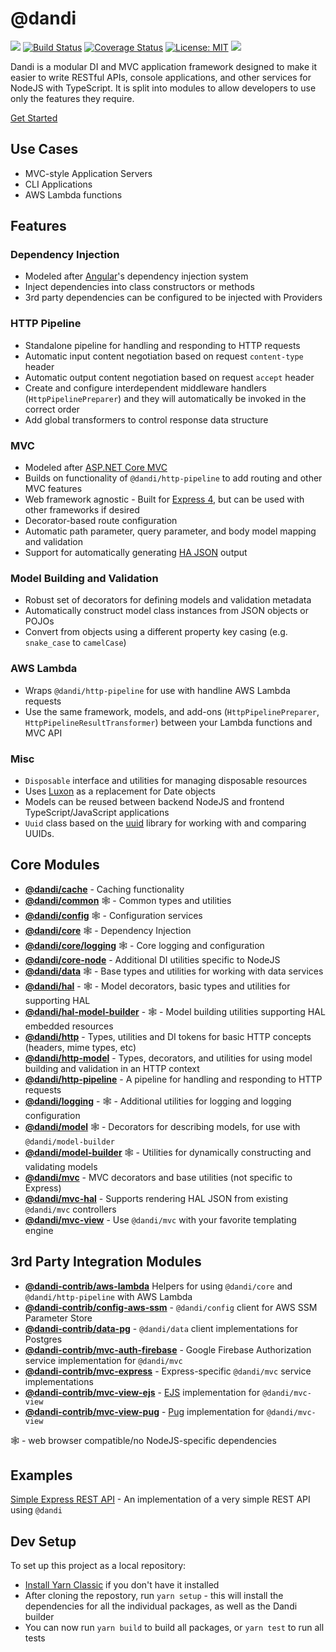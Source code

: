# @dandi

![](https://img.shields.io/github/release-pre/just-dandi/dandi.svg)
[![Build Status](https://travis-ci.org/just-dandi/dandi.svg?branch=master)](https://travis-ci.org/just-dandi/dandi)
[![Coverage Status](https://coveralls.io/repos/github/just-dandi/dandi/badge.svg)](https://coveralls.io/github/just-dandi/dandi)
[![License: MIT](https://img.shields.io/badge/license-MIT-green.svg)](https://opensource.org/licenses/MIT)
![](https://img.shields.io/snyk/vulnerabilities/github/just-dandi/dandi.svg)

Dandi is a modular DI and MVC application framework designed to make it easier to write RESTful APIs, console
applications, and other services for NodeJS with TypeScript. It is split into modules to allow developers to use only
the features they require.

[Get Started](./packages/dandi/core)

## Use Cases

- MVC-style Application Servers
- CLI Applications
- AWS Lambda functions

## Features

### Dependency Injection

- Modeled after [Angular](https://angular.io)'s dependency injection system
- Inject dependencies into class constructors or methods
- 3rd party dependencies can be configured to be injected with Providers

### HTTP Pipeline

- Standalone pipeline for handling and responding to HTTP requests
- Automatic input content negotiation based on request `content-type` header
- Automatic output content negotiation based on request `accept` header
- Create and configure interdependent middleware handlers (`HttpPipelinePreparer`) and they will automatically be
  invoked in the correct order
- Add global transformers to control response data structure

### MVC

- Modeled after [ASP.NET Core MVC](https://docs.microsoft.com/en-us/aspnet/core/mvc/overview)
- Builds on functionality of `@dandi/http-pipeline` to add routing and other MVC features
- Web framework agnostic - Built for [Express 4](https://expressjs.com/), but can be used with other frameworks if desired
- Decorator-based route configuration
- Automatic path parameter, query parameter, and body model mapping and validation
- Support for automatically generating [HA JSON](http://stateless.co/hal_specification.html) output

### Model Building and Validation

- Robust set of decorators for defining models and validation metadata
- Automatically construct model class instances from JSON objects or POJOs
- Convert from objects using a different property key casing
  (e.g. `snake_case` to `camelCase`)

### AWS Lambda

- Wraps `@dandi/http-pipeline` for use with handline AWS Lambda requests
- Use the same framework, models, and add-ons (`HttpPipelinePreparer`, `HttpPipelineResultTransformer`) between your
  Lambda functions and MVC API

### Misc

- `Disposable` interface and utilities for managing disposable resources
- Uses [Luxon](https://moment.github.io/luxon/) as a replacement for Date objects
- Models can be reused between backend NodeJS and frontend TypeScript/JavaScript applications
- `Uuid` class based on the [uuid](https://github.com/kelektiv/node-uuid) library for working with and comparing UUIDs.

## Core Modules

- **[@dandi/cache](./packges/dandi/cache)** - Caching functionality
- **[@dandi/common](./packages/dandi/common)** 🕸 - Common types and utilities
- **[@dandi/config](./packages/dandi/config)** 🕸 - Configuration services
- **[@dandi/core](./packages/dandi/core)** 🕸 - Dependency Injection
- **[@dandi/core/logging](./packages/dandi/core/logging)** 🕸 - Core logging and configuration
- **[@dandi/core-node](./packages/dandi/core-node)** - Additional DI utilities specific to NodeJS
- **[@dandi/data](./packages/dandi/data)** 🕸 - Base types and utilities for working with data services
- **[@dandi/hal](./packages/dandi/hal)** - 🕸 - Model decorators, basic types and utilities for supporting HAL
- **[@dandi/hal-model-builder](./packages/hal-model-builder)** - 🕸 - Model building utilities supporting HAL embedded resources
- **[@dandi/http](./packages/http)** - Types, utilities and DI tokens for basic HTTP concepts (headers, mime types, etc)
- **[@dandi/http-model](./packages/http-model)** - Types, decorators, and utilities for using model building and validation in an HTTP context
- **[@dandi/http-pipeline](./packages/http-pipeline)** - A pipeline for handling and responding to HTTP requests
- **[@dandi/logging](./packages/dandi/logging)** - 🕸 - Additional utilities for logging and logging configuration
- **[@dandi/model](./packages/dandi/model)** 🕸 - Decorators for describing models, for use with `@dandi/model-builder`
- **[@dandi/model-builder](./packages/dandi/model-builder)** 🕸 - Utilities for dynamically constructing and validating models
- **[@dandi/mvc](./packages/dandi/mvc)** - MVC decorators and base utilities (not specific to Express)
- **[@dandi/mvc-hal](./packages/dandi/mvc-hal)** - Supports rendering HAL JSON from existing `@dandi/mvc` controllers
- **[@dandi/mvc-view](./packages/dandi/mvc-view)** - Use `@dandi/mvc` with your favorite templating engine

## 3rd Party Integration Modules

- **[@dandi-contrib/aws-lambda](./packages/dandi-contrib/aws-lambda)** Helpers for using `@dandi/core` and `@dandi/http-pipeline` with AWS Lambda
- **[@dandi-contrib/config-aws-ssm](./packages/dandi-contrib/config-aws-ssm)** - `@dandi/config` client for AWS SSM Parameter Store
- **[@dandi-contrib/data-pg](./packages/dandi-contrib/data-pg)** - `@dandi/data` client implementations for Postgres
- **[@dandi-contrib/mvc-auth-firebase](./packages/dandi-contrib/mvc-auth-firebase)** - Google Firebase Authorization service implementation for `@dandi/mvc`
- **[@dandi-contrib/mvc-express](./packages/dandi-contrib/mvc-express)** - Express-specific `@dandi/mvc` service implementations
- **[@dandi-contrib/mvc-view-ejs](./packages/dandi-contrib/mvc-view-ejs)** - [EJS](https://ejs.co) implementation for `@dandi/mvc-view`
- **[@dandi-contrib/mvc-view-pug](./packages/dandi-contrib/mvc-view-pug)** - [Pug](https://pugjs.org) implementation for `@dandi/mvc-view`

🕸 - web browser compatible/no NodeJS-specific dependencies

## Examples

[Simple Express REST API](./_examples/simple-express-rest-api) - An
implementation of a very simple REST API using `@dandi`

## Dev Setup

To set up this project as a local repository:

- [Install Yarn Classic](https://classic.yarnpkg.com/en/docs/install) if you don't have it installed
- After cloning the repostory, run `yarn setup` - this will install the dependencies for all the individual packages,
  as well as the Dandi builder
- You can now run `yarn build` to build all packages, or `yarn test` to run all tests
